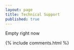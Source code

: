 ```yaml
---
layout: page
title: Technical Support
published: true
---
```


Empty right now

{% include comments.html %}

